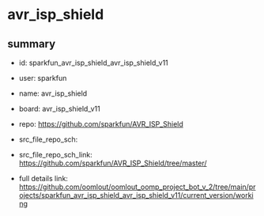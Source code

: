 # avr_isp_shield
 
## summary 
* id: sparkfun_avr_isp_shield_avr_isp_shield_v11
* user: sparkfun
* name: avr_isp_shield
* board: avr_isp_shield_v11
* repo: https://github.com/sparkfun/AVR_ISP_Shield



* src_file_repo_sch: 
* src_file_repo_sch_link: https://github.com/sparkfun/AVR_ISP_Shield/tree/master/
* full details link: https://github.com/oomlout/oomlout_oomp_project_bot_v_2/tree/main/projects/sparkfun_avr_isp_shield_avr_isp_shield_v11/current_version/working  







